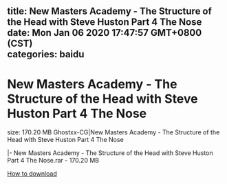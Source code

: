 
title: New Masters Academy - The Structure of the Head with Steve Huston  Part 4 The Nose
date: Mon Jan 06 2020 17:47:57 GMT+0800 (CST)    
categories: baidu
---

# New Masters Academy - The Structure of the Head with Steve Huston  Part 4 The Nose
size: 170.20 MB
 Ghostxx-CG|New Masters Academy - The Structure of the Head with Steve Huston Part 4 The Nose
 
|- New Masters Academy - The Structure of the Head with Steve Huston  Part 4 The Nose.rar - 170.20 MB

[How to download](https://bpcam.bemobtrk.com/go/2ceec3aa-1ca2-46d6-b9ff-aaa5c184517c?jno=5015)